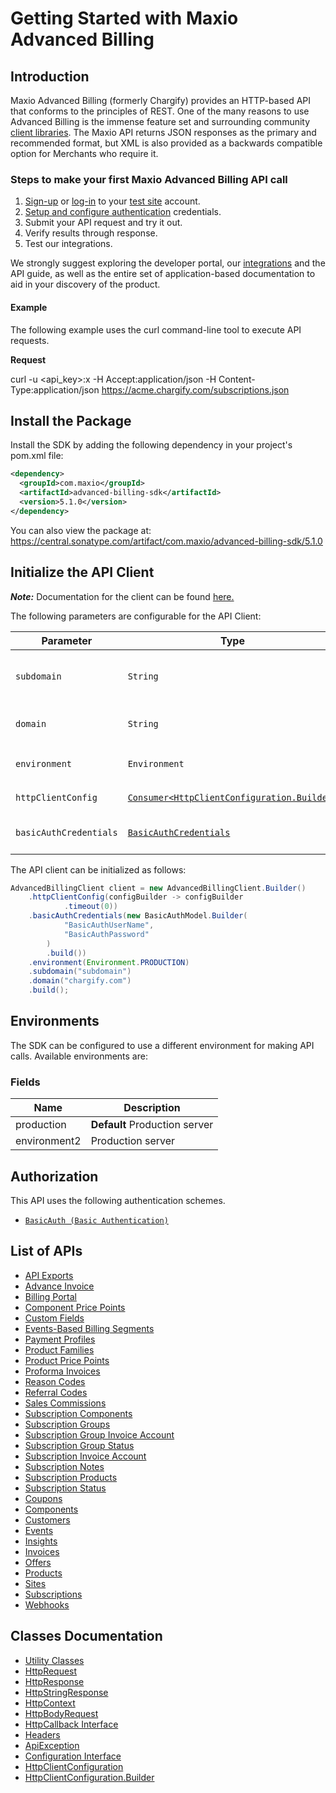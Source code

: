 
# Getting Started with Maxio Advanced Billing

## Introduction

Maxio Advanced Billing (formerly Chargify) provides an HTTP-based API that conforms to the principles of REST.
One of the many reasons to use Advanced Billing is the immense feature set and surrounding community [client libraries](page:development-tools/client-libraries).
The Maxio API returns JSON responses as the primary and recommended format, but XML is also provided as a backwards compatible option for Merchants who require it.

### Steps to make your first Maxio Advanced Billing API call

1. [Sign-up](https://app.chargify.com/signup/maxio-billing-sandbox) or [log-in](https://app.chargify.com/login.html) to your [test site](https://maxio.zendesk.com/hc/en-us/articles/24250712113165-Testing-Overview) account.
2. [Setup and configure authentication](https://maxio.zendesk.com/hc/en-us/articles/24294819360525-API-Keys) credentials.
3. Submit your API request and try it out.
4. Verify results through response.
5. Test our integrations.

We strongly suggest exploring the developer portal, our [integrations](https://www.maxio.com/integrations) and the API guide, as well as the entire set of application-based documentation to aid in your discovery of the product.

#### Example

The following example uses the curl command-line tool to execute API requests.

**Request**

curl -u <api_key>:x -H Accept:application/json -H Content-Type:application/json https://acme.chargify.com/subscriptions.json

## Install the Package

Install the SDK by adding the following dependency in your project's pom.xml file:

```xml
<dependency>
  <groupId>com.maxio</groupId>
  <artifactId>advanced-billing-sdk</artifactId>
  <version>5.1.0</version>
</dependency>
```

You can also view the package at:
https://central.sonatype.com/artifact/com.maxio/advanced-billing-sdk/5.1.0

## Initialize the API Client

**_Note:_** Documentation for the client can be found [here.](https://www.github.com/maxio-com/ab-java-sdk/tree/5.1.0/doc/client.md)

The following parameters are configurable for the API Client:

| Parameter | Type | Description |
|  --- | --- | --- |
| `subdomain` | `String` | The subdomain for your Advanced Billing site.<br>*Default*: `"subdomain"` |
| `domain` | `String` | The Advanced Billing server domain.<br>*Default*: `"chargify.com"` |
| `environment` | `Environment` | The API environment. <br> **Default: `Environment.PRODUCTION`** |
| `httpClientConfig` | [`Consumer<HttpClientConfiguration.Builder>`](https://www.github.com/maxio-com/ab-java-sdk/tree/5.1.0/doc/http-client-configuration-builder.md) | Set up Http Client Configuration instance. |
| `basicAuthCredentials` | [`BasicAuthCredentials`](https://www.github.com/maxio-com/ab-java-sdk/tree/5.1.0/doc/auth/basic-authentication.md) | The Credentials Setter for Basic Authentication |

The API client can be initialized as follows:

```java
AdvancedBillingClient client = new AdvancedBillingClient.Builder()
    .httpClientConfig(configBuilder -> configBuilder
            .timeout(0))
    .basicAuthCredentials(new BasicAuthModel.Builder(
            "BasicAuthUserName",
            "BasicAuthPassword"
        )
        .build())
    .environment(Environment.PRODUCTION)
    .subdomain("subdomain")
    .domain("chargify.com")
    .build();
```

## Environments

The SDK can be configured to use a different environment for making API calls. Available environments are:

### Fields

| Name | Description |
|  --- | --- |
| production | **Default** Production server |
| environment2 | Production server |

## Authorization

This API uses the following authentication schemes.

* [`BasicAuth (Basic Authentication)`](https://www.github.com/maxio-com/ab-java-sdk/tree/5.1.0/doc/auth/basic-authentication.md)

## List of APIs

* [API Exports](https://www.github.com/maxio-com/ab-java-sdk/tree/5.1.0/doc/controllers/api-exports.md)
* [Advance Invoice](https://www.github.com/maxio-com/ab-java-sdk/tree/5.1.0/doc/controllers/advance-invoice.md)
* [Billing Portal](https://www.github.com/maxio-com/ab-java-sdk/tree/5.1.0/doc/controllers/billing-portal.md)
* [Component Price Points](https://www.github.com/maxio-com/ab-java-sdk/tree/5.1.0/doc/controllers/component-price-points.md)
* [Custom Fields](https://www.github.com/maxio-com/ab-java-sdk/tree/5.1.0/doc/controllers/custom-fields.md)
* [Events-Based Billing Segments](https://www.github.com/maxio-com/ab-java-sdk/tree/5.1.0/doc/controllers/events-based-billing-segments.md)
* [Payment Profiles](https://www.github.com/maxio-com/ab-java-sdk/tree/5.1.0/doc/controllers/payment-profiles.md)
* [Product Families](https://www.github.com/maxio-com/ab-java-sdk/tree/5.1.0/doc/controllers/product-families.md)
* [Product Price Points](https://www.github.com/maxio-com/ab-java-sdk/tree/5.1.0/doc/controllers/product-price-points.md)
* [Proforma Invoices](https://www.github.com/maxio-com/ab-java-sdk/tree/5.1.0/doc/controllers/proforma-invoices.md)
* [Reason Codes](https://www.github.com/maxio-com/ab-java-sdk/tree/5.1.0/doc/controllers/reason-codes.md)
* [Referral Codes](https://www.github.com/maxio-com/ab-java-sdk/tree/5.1.0/doc/controllers/referral-codes.md)
* [Sales Commissions](https://www.github.com/maxio-com/ab-java-sdk/tree/5.1.0/doc/controllers/sales-commissions.md)
* [Subscription Components](https://www.github.com/maxio-com/ab-java-sdk/tree/5.1.0/doc/controllers/subscription-components.md)
* [Subscription Groups](https://www.github.com/maxio-com/ab-java-sdk/tree/5.1.0/doc/controllers/subscription-groups.md)
* [Subscription Group Invoice Account](https://www.github.com/maxio-com/ab-java-sdk/tree/5.1.0/doc/controllers/subscription-group-invoice-account.md)
* [Subscription Group Status](https://www.github.com/maxio-com/ab-java-sdk/tree/5.1.0/doc/controllers/subscription-group-status.md)
* [Subscription Invoice Account](https://www.github.com/maxio-com/ab-java-sdk/tree/5.1.0/doc/controllers/subscription-invoice-account.md)
* [Subscription Notes](https://www.github.com/maxio-com/ab-java-sdk/tree/5.1.0/doc/controllers/subscription-notes.md)
* [Subscription Products](https://www.github.com/maxio-com/ab-java-sdk/tree/5.1.0/doc/controllers/subscription-products.md)
* [Subscription Status](https://www.github.com/maxio-com/ab-java-sdk/tree/5.1.0/doc/controllers/subscription-status.md)
* [Coupons](https://www.github.com/maxio-com/ab-java-sdk/tree/5.1.0/doc/controllers/coupons.md)
* [Components](https://www.github.com/maxio-com/ab-java-sdk/tree/5.1.0/doc/controllers/components.md)
* [Customers](https://www.github.com/maxio-com/ab-java-sdk/tree/5.1.0/doc/controllers/customers.md)
* [Events](https://www.github.com/maxio-com/ab-java-sdk/tree/5.1.0/doc/controllers/events.md)
* [Insights](https://www.github.com/maxio-com/ab-java-sdk/tree/5.1.0/doc/controllers/insights.md)
* [Invoices](https://www.github.com/maxio-com/ab-java-sdk/tree/5.1.0/doc/controllers/invoices.md)
* [Offers](https://www.github.com/maxio-com/ab-java-sdk/tree/5.1.0/doc/controllers/offers.md)
* [Products](https://www.github.com/maxio-com/ab-java-sdk/tree/5.1.0/doc/controllers/products.md)
* [Sites](https://www.github.com/maxio-com/ab-java-sdk/tree/5.1.0/doc/controllers/sites.md)
* [Subscriptions](https://www.github.com/maxio-com/ab-java-sdk/tree/5.1.0/doc/controllers/subscriptions.md)
* [Webhooks](https://www.github.com/maxio-com/ab-java-sdk/tree/5.1.0/doc/controllers/webhooks.md)

## Classes Documentation

* [Utility Classes](https://www.github.com/maxio-com/ab-java-sdk/tree/5.1.0/doc/utility-classes.md)
* [HttpRequest](https://www.github.com/maxio-com/ab-java-sdk/tree/5.1.0/doc/http-request.md)
* [HttpResponse](https://www.github.com/maxio-com/ab-java-sdk/tree/5.1.0/doc/http-response.md)
* [HttpStringResponse](https://www.github.com/maxio-com/ab-java-sdk/tree/5.1.0/doc/http-string-response.md)
* [HttpContext](https://www.github.com/maxio-com/ab-java-sdk/tree/5.1.0/doc/http-context.md)
* [HttpBodyRequest](https://www.github.com/maxio-com/ab-java-sdk/tree/5.1.0/doc/http-body-request.md)
* [HttpCallback Interface](https://www.github.com/maxio-com/ab-java-sdk/tree/5.1.0/doc/http-callback-interface.md)
* [Headers](https://www.github.com/maxio-com/ab-java-sdk/tree/5.1.0/doc/headers.md)
* [ApiException](https://www.github.com/maxio-com/ab-java-sdk/tree/5.1.0/doc/api-exception.md)
* [Configuration Interface](https://www.github.com/maxio-com/ab-java-sdk/tree/5.1.0/doc/configuration-interface.md)
* [HttpClientConfiguration](https://www.github.com/maxio-com/ab-java-sdk/tree/5.1.0/doc/http-client-configuration.md)
* [HttpClientConfiguration.Builder](https://www.github.com/maxio-com/ab-java-sdk/tree/5.1.0/doc/http-client-configuration-builder.md)

